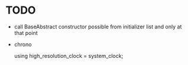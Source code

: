 # TODO

- call BaseAbstract constructor possible from initializer list and only at that point
- chrono

    using high_resolution_clock = system_clock;
